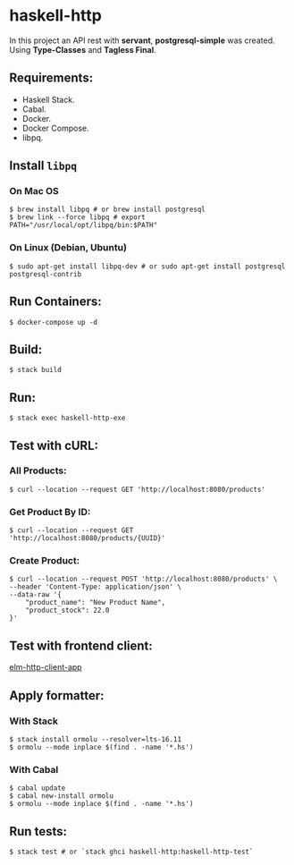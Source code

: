 # haskell-http

In this project an API rest with **servant**, **postgresql-simple** was created. Using **Type-Classes** and **Tagless Final**.

## Requirements:
   * Haskell Stack.
   * Cabal.
   * Docker.
   * Docker Compose.
   * libpq.

## Install `libpq`

### On Mac OS
```shell
$ brew install libpq # or brew install postgresql
$ brew link --force libpq # export PATH="/usr/local/opt/libpq/bin:$PATH"
```

### On Linux (Debian, Ubuntu)
```shell
$ sudo apt-get install libpq-dev # or sudo apt-get install postgresql postgresql-contrib
```
    
## Run Containers: 
```shell
$ docker-compose up -d
```

## Build: 
```shell
$ stack build
```

## Run: 
```shell
$ stack exec haskell-http-exe
```

## Test with cURL:

### All Products:
```shell
$ curl --location --request GET 'http://localhost:8080/products'
```

### Get Product By ID:
```shell
$ curl --location --request GET 'http://localhost:8080/products/{UUID}'
``` 

### Create Product:
```shell
$ curl --location --request POST 'http://localhost:8080/products' \
--header 'Content-Type: application/json' \
--data-raw '{
    "product_name": "New Product Name",
    "product_stock": 22.0
}'
```
   
## Test with frontend client:
[elm-http-client-app](https://github.com/dabliuw22/elm-http-client-app)
 
## Apply formatter:

### With Stack
```shell
$ stack install ormolu --resolver=lts-16.11
$ ormolu --mode inplace $(find . -name '*.hs')
```
### With Cabal
```shell
$ cabal update
$ cabal new-install ormolu
$ ormolu --mode inplace $(find . -name '*.hs')
```

## Run tests:
```shell
$ stack test # or `stack ghci haskell-http:haskell-http-test`
``` 